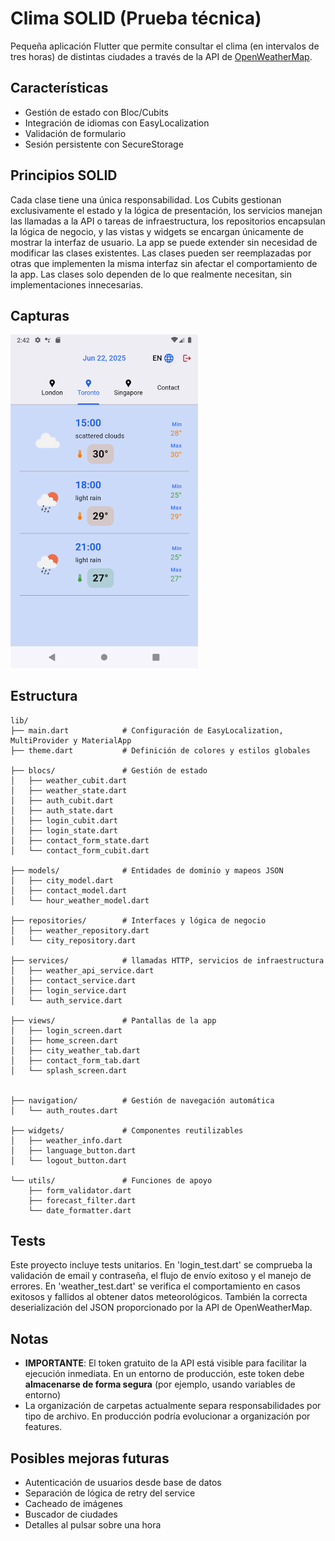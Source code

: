 # Clima SOLID (Prueba técnica)

Pequeña aplicación Flutter que permite consultar el clima (en intervalos de tres horas) de distintas ciudades a través de la API de [OpenWeatherMap](https://openweathermap.org/).

## Características

- Gestión de estado con Bloc/Cubits
- Integración de idiomas con EasyLocalization
- Validación de formulario
- Sesión persistente con SecureStorage

## Principios SOLID

Cada clase tiene una única responsabilidad. Los Cubits gestionan exclusivamente el estado y la lógica de presentación, los servicios manejan las llamadas a la API o tareas de infraestructura, los repositorios encapsulan la lógica de negocio, y las vistas y widgets se encargan únicamente de mostrar la interfaz de usuario.
La app se puede extender sin necesidad de modificar las clases existentes. 
Las clases pueden ser reemplazadas por otras que implementen la misma interfaz sin afectar el comportamiento de la app.
Las clases solo dependen de lo que realmente necesitan, sin implementaciones innecesarias.

## Capturas
 <img src="assets/screenshots/home.png" width="300" alt="Home">

## Estructura
```text
lib/
├── main.dart            # Configuración de EasyLocalization, MultiProvider y MaterialApp
├── theme.dart           # Definición de colores y estilos globales

├── blocs/               # Gestión de estado
│   ├── weather_cubit.dart
│   ├── weather_state.dart
│   ├── auth_cubit.dart
│   ├── auth_state.dart
│   ├── login_cubit.dart
│   ├── login_state.dart
│   ├── contact_form_state.dart
│   └── contact_form_cubit.dart

├── models/              # Entidades de dominio y mapeos JSON
│   ├── city_model.dart
│   ├── contact_model.dart
│   └── hour_weather_model.dart

├── repositories/        # Interfaces y lógica de negocio
│   ├── weather_repository.dart
│   └── city_repository.dart

├── services/            # llamadas HTTP, servicios de infraestructura
│   ├── weather_api_service.dart
│   ├── contact_service.dart
│   ├── login_service.dart
│   └── auth_service.dart

├── views/               # Pantallas de la app
│   ├── login_screen.dart
│   ├── home_screen.dart
│   ├── city_weather_tab.dart
│   ├── contact_form_tab.dart
│   └── splash_screen.dart


├── navigation/          # Gestión de navegación automática
│   └── auth_routes.dart

├── widgets/             # Componentes reutilizables
│   ├── weather_info.dart
│   ├── language_button.dart
│   └── logout_button.dart

└── utils/               # Funciones de apoyo
    ├── form_validator.dart
    ├── forecast_filter.dart 
    └── date_formatter.dart 
```

## Tests

Este proyecto incluye tests unitarios.
En 'login_test.dart' se comprueba la validación de email y contraseña, el flujo de envío exitoso y el manejo de errores.
En 'weather_test.dart' se verifica el comportamiento en casos exitosos y fallidos al obtener datos meteorológicos. También la correcta deserialización del JSON proporcionado por la API de OpenWeatherMap.

## Notas

- **IMPORTANTE**: El token gratuito de la API está visible para facilitar la ejecución inmediata. En un entorno de producción, este token debe **almacenarse de forma segura** (por ejemplo, usando variables de entorno)
- La organización de carpetas actualmente separa responsabilidades por tipo de archivo. En producción podría evolucionar a organización por features.

## Posibles mejoras futuras

- Autenticación de usuarios desde base de datos
- Separación de lógica de retry del service
- Cacheado de imágenes
- Buscador de ciudades
- Detalles al pulsar sobre una hora

